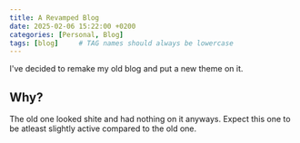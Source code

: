 ```yaml
---
title: A Revamped Blog
date: 2025-02-06 15:22:00 +0200
categories: [Personal, Blog]
tags: [blog]     # TAG names should always be lowercase
---
```

I've decided to remake my old blog and put a new theme on it.

## Why?
The old one looked shite and had nothing on it anyways. Expect this one to be atleast slightly active compared to the old one.

